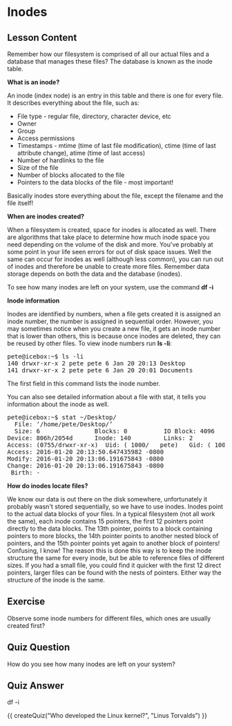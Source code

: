 # Inodes

## Lesson Content

Remember how our filesystem is comprised of all our actual files and a database that manages these files? The database is known as the inode table. 

<b>What is an inode?</b>

An inode (index node) is an entry in this table and there is one for every file. It describes everything about the file, such as:

<ul>
<li>File type - regular file, directory, character device, etc</li>
<li>Owner</li>
<li>Group</li>
<li>Access permissions</li>
<li>Timestamps - mtime (time of last file modification), ctime (time of last attribute change), atime (time of last access)</li>
<li>Number of hardlinks to the file</li>
<li>Size of the file</li>
<li>Number of blocks allocated to the file</li>
<li>Pointers to the data blocks of the file - most important!</li>
</ul>

Basically inodes store everything about the file, except the filename and the file itself!

<b>When are inodes created?</b>

When a filesystem is created, space for inodes is allocated as well. There are algorithms that take place to determine how much inode space you need depending on the volume of the disk and more. You've probably at some point in your life seen errors for out of disk space issues. Well the same can occur for inodes as well (although less common), you can run out of inodes and therefore be unable to create more files. Remember data storage depends on both the data and the database (inodes). 

To see how many inodes are left on your system, use the command <b>df -i</b>

<b>Inode information</b>

Inodes are identified by numbers, when a file gets created it is assigned an inode number, the number is assigned in sequential order. However, you may sometimes notice when you create a new file, it gets an inode number that is lower than others, this is because once inodes are deleted, they can be reused by other files. To view inode numbers run <b>ls -li</b>:

<pre>
pete@icebox:~$ ls -li
140 drwxr-xr-x 2 pete pete 6 Jan 20 20:13 Desktop
141 drwxr-xr-x 2 pete pete 6 Jan 20 20:01 Documents
</pre>

The first field in this command lists the inode number.

You can also see detailed information about a file with stat, it tells you information about the inode as well.

<pre>
pete@icebox:~$ stat ~/Desktop/
  File: ‘/home/pete/Desktop/’
  Size: 6               Blocks: 0          IO Block: 4096   directory
Device: 806h/2054d      Inode: 140         Links: 2
Access: (0755/drwxr-xr-x)  Uid: ( 1000/   pete)   Gid: ( 1000/   pete)
Access: 2016-01-20 20:13:50.647435982 -0800
Modify: 2016-01-20 20:13:06.191675843 -0800
Change: 2016-01-20 20:13:06.191675843 -0800
 Birth: -
</pre>


<b>How do inodes locate files?</b>

We know our data is out there on the disk somewhere, unfortunately it probably wasn't stored sequentially, so we have to use inodes. Inodes point to the actual data blocks of your files. In a typical filesystem (not all work the same), each inode contains 15 pointers, the first 12 pointers point directly to the data blocks. The 13th pointer, points to a block containing pointers to more blocks, the 14th pointer points to another nested block of pointers, and the 15th pointer points yet again to another block of pointers! Confusing, I know! The reason this is done this way is to keep the inode structure the same for every inode, but be able to reference files of different sizes. If you had a small file, you could find it quicker with the first 12 direct pointers, larger files can be found with the nests of pointers. Either way the structure of the inode is the same.

## Exercise

Observe some inode numbers for different files, which ones are usually created first?

## Quiz Question

How do you see how many inodes are left on your system?

## Quiz Answer

df -i
<script src="../quiz.js"></script>

<div id="quiz">
  {{ createQuiz("Who developed the Linux kernel?", "Linus Torvalds") }}
</div>
